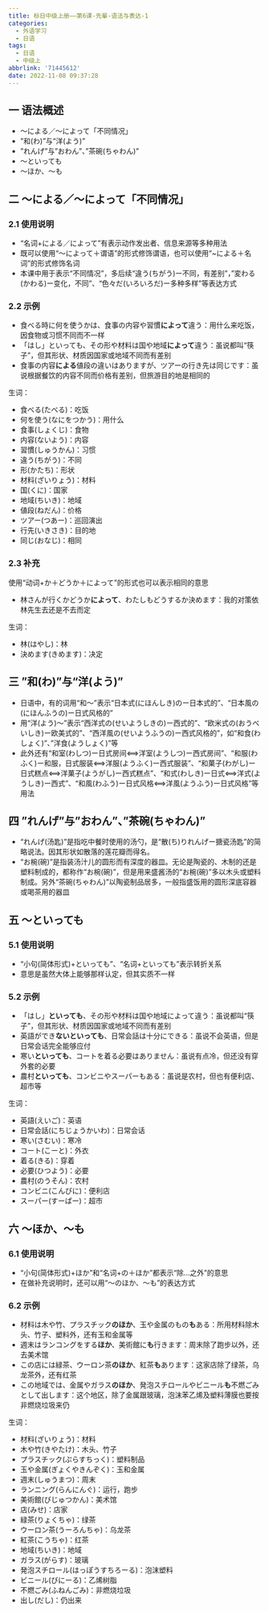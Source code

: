 ```yaml
---
title: 标日中级上册——第6课-先輩-语法与表达-1
categories:
  - 外语学习
  - 日语
tags:
  - 日语
  - 中级上
abbrlink: '71445612'
date: 2022-11-08 09:37:28
---
```

## 一 语法概述

* ～による／～によって「不同情况」
* ”和(わ)”与“洋(よう)”
* ”れんげ”与”おわん”、”茶碗(ちゃわん)”
* ～といっても
* ～ほか、～も

<!--more-->

## 二 ～による／～によって「不同情况」

### 2.1 使用说明

* “名词+による／によって”有表示动作发出者、信息来源等多种用法
* 既可以使用“～によって＋谓语”的形式修饰谓语，也可以使用“~による＋名词”的形式修饰名词
* 本课中用于表示“不同情况”，多后续“違う(ちがう)ー不同，有差别”，”変わる(かわる)ー变化，不同”、“色々だ(いろいろだ)ー多种多样”等表达方式

### 2.2 示例

* 食べる時に何を使うかは、食事の内容や習慣**によって**違う：用什么来吃饭，因食物或习惯不同而不一样
* 「はし」といっても、その形や材料は国や地域**によって**違う：虽说都叫“筷子”，但其形状、材质因国家或地域不同而有差别
* 食事の内容**による**値段の違いはありますが、ツアーの行き先は同じです：虽说根据餐饮的内容不同而价格有差别，但旅游目的地是相同的

生词：

* 食べる(たべる)：吃饭
* 何を使う(なにをつかう)：用什么
* 食事(しょくじ)：食物
* 内容(ないよう)：内容
* 習慣(しゅうかん)：习惯
* 違う(ちがう)：不同
* 形(かたち)：形状
* 材料(ざいりょう)：材料
* 国(くに)：国家
* 地域(ちいき)：地域
* 値段(ねだん)：价格
* ツアー(つあー)：巡回演出
* 行先(いきさき)：目的地
* 同じ(おなじ)：相同

### 2.3 补充

使用“动词+か＋どうか＋によって”的形式也可以表示相同的意思

* 林さんが行くかどうか**によって**、わたしもどうするか決めます：我的对策依林先生去还是不去而定

生词：

* 林(はやし)：林
* 決めます(きめます)：决定

## 三 ”和(わ)”与“洋(よう)”

* 日语中，有的词用“和～”表示“日本式(にほんしき)のー日本式的”、“日本風の(にほんふうの)ー日式风格的”
* 用“洋(よう)～”表示“西洋式の(せいようしきの)ー西式的”、“欧米式の(おうべいしき)ー欧美式的”、“西洋風の(せいようふうの)ー西式风格的”，如“和食(わしょく)”、”洋食(ようしょく)”等
* 此外还有“和室(わしつ)ー日式房间<==>洋室(ようしつ)ー西式房间”、“和服(わふく)ー和服，日式服装<==>洋服(ようふく)ー西式服装”、“和菓子(わがし)ー日式糕点<==>洋菓子(ようがし)ー西式糕点”、“和式(わしき)ー日式<==>洋式(ようしき)ー西式”、“和風(わふう)ー日式风格<==>洋風(ようふう)ー日式风格”等用法

## 四 ”れんげ”与”おわん”、”茶碗(ちゃわん)”

* “れんげ(汤匙)”是指吃中餐时使用的汤勺，是“散(ち)りれんげー搪瓷汤匙”的简略说法。因其形状如散落的莲花瓣而得名。
* “お椀(碗)”是指装汤汁儿的圆形而有深度的器皿。无论是陶瓷的、木制的还是塑料制成的，都称作“お椀(碗)”，但是用来盛酱汤的“お椀(碗)”多以木头或塑料制成。另外“茶碗(ちゃわん)”以陶瓷制品居多，一般指盛饭用的圆形深底容器或喝茶用的器皿

## 五 ～といっても

### 5.1 使用说明

* “小句(简体形式)+といっても”、“名词+といっても”表示转折关系
* 意思是虽然大体上能够那样认定，但其实质不一样

### 5.2 示例

* 「はし」**といっても**、その形や材料は国や地域によって違う：虽说都叫“筷子”，但其形状、材质因国家或地域不同而有差别
* 英語ができ**ないといっても**、日常会話は十分にできる：虽说不会英语，但是日常会话完全能够应付
* 寒い**といっても**、コートを着る必要はありません：虽说有点冷，但还没有穿外套的必要
* 農村**といっても**、コンビニやスーパーもある：虽说是农村，但也有便利店、超市等

生词：

* 英語(えいご)：英语
* 日常会話(にちじょうかいわ)：日常会话
* 寒い(さむい)：寒冷
* コート(こーと)：外衣
* 着る(きる)：穿着
* 必要(ひつよう)：必要
* 農村(のうそん)：农村
* コンビニ(こんびに)：便利店
* スーパー(すーぱー)：超市

## 六 ～ほか、～も

### 6.1 使用说明

* “小句(简体形式)+ほか”和“名词+の＋ほか”都表示“除...之外”的意思
* 在做补充说明时，还可以用“～のほか、～も”的表达方式

### 6.2 示例

* 材料は木や竹、プラスチック**のほか**、玉や金属のもの**も**ある：所用材料除木头、竹子、塑料外，还有玉和金属等
* 週末はランコングをする**ほか**、美術館に**も**行きます：周末除了跑步以外，还去美术馆
* この店には緑茶、ウーロン茶**のほか**、紅茶**も**あります：这家店除了绿茶，乌龙茶外，还有红茶
* この地域では、金属やガラス**のほか**、発泡スチロールやビニール**も**不燃ごみとして出します：这个地区，除了金属跟玻璃，泡沫苯乙烯及塑料薄膜也要按非燃烧垃圾来仍

生词：

* 材料(ざいりょう)：材料
* 木や竹(きやたけ)：木头、竹子
* プラスチック(ぷらすちっく)：塑料制品
* 玉や金属(ぎょくやきんぞく)：玉和金属
* 週末(しゅうまつ)：周末
* ランニング(らんにんぐ)：运行，跑步
* 美術館(びじゅつかん)：美术馆
* 店(みせ)：店家
* 緑茶(りょくちゃ)：绿茶
* ウーロン茶(うーろんちゃ)：乌龙茶
* 紅茶(こうちゃ)：红茶
* 地域(ちいき)：地域
* ガラス(がらす)：玻璃
* 発泡スチロール(はっぽうすちろーる)：泡沫塑料
* ビニール(びにーる)：乙烯树脂
* 不燃ごみ(ふねんごみ)：非燃烧垃圾
* 出し(だし)：仍出来


